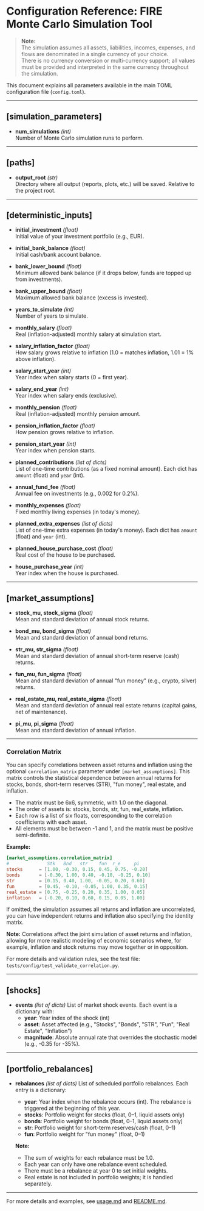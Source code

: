 # Configuration Reference: FIRE Monte Carlo Simulation Tool

> **Note:**  
> The simulation assumes all assets, liabilities, incomes, expenses, and flows are denominated in a
> single currency of your choice.  
> There is no currency conversion or multi-currency support; all values must be provided and
> interpreted in the same currency throughout the simulation.

This document explains all parameters available in the main TOML configuration file (`config.toml`).

---

## [simulation_parameters]

- **num_simulations** _(int)_  
  Number of Monte Carlo simulation runs to perform.

---

## [paths]

- **output_root** _(str)_  
  Directory where all output (reports, plots, etc.) will be saved. Relative to the project root.

---

## [deterministic_inputs]

- **initial_investment** _(float)_  
  Initial value of your investment portfolio (e.g., EUR).

- **initial_bank_balance** _(float)_  
  Initial cash/bank account balance.

- **bank_lower_bound** _(float)_  
  Minimum allowed bank balance (if it drops below, funds are topped up from investments).

- **bank_upper_bound** _(float)_  
  Maximum allowed bank balance (excess is invested).

- **years_to_simulate** _(int)_  
  Number of years to simulate.

- **monthly_salary** _(float)_  
  Real (inflation-adjusted) monthly salary at simulation start.

- **salary_inflation_factor** _(float)_  
  How salary grows relative to inflation (1.0 = matches inflation, 1.01 = 1% above inflation).

- **salary_start_year** _(int)_  
  Year index when salary starts (0 = first year).

- **salary_end_year** _(int)_  
  Year index when salary ends (exclusive).

- **monthly_pension** _(float)_  
  Real (inflation-adjusted) monthly pension amount.

- **pension_inflation_factor** _(float)_  
  How pension grows relative to inflation.

- **pension_start_year** _(int)_  
  Year index when pension starts.

- **planned_contributions** _(list of dicts)_  
  List of one-time contributions (as a fixed nominal amount). Each dict has `amount` (float) and
  `year` (int).

- **annual_fund_fee** _(float)_  
  Annual fee on investments (e.g., 0.002 for 0.2%).

- **monthly_expenses** _(float)_  
  Fixed monthly living expenses (in today's money).

- **planned_extra_expenses** _(list of dicts)_  
  List of one-time extra expenses (in today's money). Each dict has `amount` (float) and `year`
  (int).

- **planned_house_purchase_cost** _(float)_  
  Real cost of the house to be purchased.

- **house_purchase_year** _(int)_  
  Year index when the house is purchased.

---

## [market_assumptions]

- **stock_mu, stock_sigma** _(float)_  
  Mean and standard deviation of annual stock returns.

- **bond_mu, bond_sigma** _(float)_  
  Mean and standard deviation of annual bond returns.

- **str_mu, str_sigma** _(float)_  
  Mean and standard deviation of annual short-term reserve (cash) returns.

- **fun_mu, fun_sigma** _(float)_  
  Mean and standard deviation of annual "fun money" (e.g., crypto, silver) returns.

- **real_estate_mu, real_estate_sigma** _(float)_  
  Mean and standard deviation of annual real estate returns (capital gains, net of maintenance).

- **pi_mu, pi_sigma** _(float)_  
  Mean and standard deviation of annual inflation.

---

### Correlation Matrix

You can specify correlations between asset returns and inflation using the optional
`correlation_matrix` parameter under `[market_assumptions]`. This matrix controls the statistical
dependence between annual returns for stocks, bonds, short-term reserves (STR), "fun money", real
estate, and inflation.

- The matrix must be 6x6, symmetric, with 1.0 on the diagonal.
- The order of assets is: stocks, bonds, str, fun, real_estate, inflation.
- Each row is a list of six floats, corresponding to the correlation coefficients with each asset.
- All elements must be between -1 and 1, and the matrix must be positive semi-definite.

**Example:**

```toml
[market_assumptions.correlation_matrix]
#              Stk   Bnd   str    fun  r_e     pi
stocks      = [1.00, -0.30, 0.15, 0.45, 0.75, -0.20]
bonds       = [-0.30, 1.00, 0.40, -0.10, -0.25, 0.10]
str         = [0.15, 0.40, 1.00, -0.05, 0.20, 0.60]
fun         = [0.45, -0.10, -0.05, 1.00, 0.35, 0.15]
real_estate = [0.75, -0.25, 0.20, 0.35, 1.00, 0.05]
inflation   = [-0.20, 0.10, 0.60, 0.15, 0.05, 1.00]
```

If omitted, the simulation assumes all returns and inflation are uncorrelated, you can have
independent returns and inflation also specifying the identity matrix.

**Note:** Correlations affect the joint simulation of asset returns and inflation, allowing for more
realistic modeling of economic scenarios where, for example, inflation and stock returns may move
together or in opposition.

For more details and validation rules, see the test file:
`tests/config/test_validate_correlation.py`.

---

## [shocks]

- **events** _(list of dicts)_ List of market shock events. Each event is a dictionary with:
  - **year**: Year index of the shock (int)
  - **asset**: Asset affected (e.g., "Stocks", "Bonds", "STR", "Fun", "Real Estate", "Inflation")
  - **magnitude**: Absolute annual rate that overrides the stochastic model (e.g., -0.35 for -35%).

---

## [portfolio_rebalances]

- **rebalances** _(list of dicts)_ List of scheduled portfolio rebalances. Each entry is a
  dictionary:

  - **year**: Year index when the rebalance occurs (int). The rebalance is triggered at the
    beginning of this year.
  - **stocks**: Portfolio weight for stocks (float, 0–1, liquid assets only)
  - **bonds**: Portfolio weight for bonds (float, 0–1, liquid assets only)
  - **str**: Portfolio weight for short-term reserves/cash (float, 0–1)
  - **fun**: Portfolio weight for "fun money" (float, 0–1)

  **Note:**

  - The sum of weights for each rebalance must be 1.0.
  - Each year can only have one rebalance event scheduled.
  - There must be a rebalance at year 0 to set initial weights.
  - Real estate is not included in portfolio weights; it is handled separately.

---

For more details and examples, see [usage.md](usage.md) and [README.md](../README.md).

```

```
